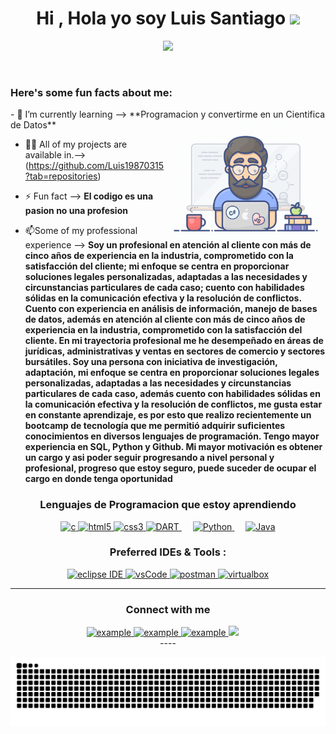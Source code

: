 <h1 align="center"><b>Hi , Hola yo soy Luis Santiago </b><img src="https://media.giphy.com/media/hvRJCLFzcasrR4ia7z/giphy.gif" width="35"></h1>

<p align="center">
  <a href="https://github.com/DenverCoder1/readme-typing-svg"><img src="https://readme-typing-svg.herokuapp.com?font=Time+New+Roman&color=cyan&size=25&center=true&vCenter=true&width=600&height=100&lines=Bienvenido+a+mi+perfil;Soy+aspirante+a+cientifico+de+Datos..&hearts;++;Computer+Science+Student;Tengo+experiencia+en+atencion+a+clientes;I+have+experience+in+customer+service;Soy+ademas+abogado+profesional;I+am+also+a+professional+lawyer;Me+encanta+aprender+cosas+nuevas;Love+to+learn+new+stuffs;me+gustaria+conocerte;I+would+like+to+meet+you"></a>
</p>

<br>
<h3> Here's some fun facts about me: </h3>
- 🌱 I’m currently learning --> **Programacion y convertirme en un Cientifica de Datos** <img align="right" style="width:16rem; height:auto" src="https://raw.githubusercontent.com/Elanza-48/Elanza-48/41a4790484e268102dfdab2b7c59d440d3ffafab/resources/img/geek.gif"/>

- 👨‍💻 All of my projects are available in.--> (https://github.com/Luis19870315?tab=repositories)

- ⚡ Fun fact --> **El codigo es una pasion no una profesion**

- 📫Some of my professional experience  --> **Soy un profesional en atención al cliente con más de cinco años de experiencia en la industria, comprometido con la satisfacción del cliente; mi enfoque se centra en proporcionar soluciones legales personalizadas, adaptadas a las necesidades y circunstancias particulares de cada caso; cuento con habilidades sólidas en la comunicación efectiva y la resolución de conflictos.
Cuento con experiencia en análisis de información, manejo de bases de datos, además en atención al cliente con más de cinco años de experiencia en la industria, comprometido con la satisfacción del cliente.
En mi trayectoria profesional me he desempeñado en áreas de jurídicas, administrativas y ventas en sectores de comercio y sectores bursátiles.
Soy una persona con iniciativa de investigación, adaptación, mi enfoque se centra en proporcionar soluciones legales personalizadas, adaptadas a las necesidades y circunstancias particulares de cada caso, además cuento con habilidades sólidas en la comunicación efectiva y la resolución de conflictos,  me gusta estar en constante aprendizaje, es por esto que realizo recientemente un bootcamp de tecnología que me permitió adquirir suficientes conocimientos en diversos lenguajes de programación. Tengo mayor experiencia en SQL, Python y Github.
Mi mayor motivación es obtener un cargo y asi poder seguir progresando a nivel personal y profesional, progreso que estoy seguro, puede suceder de ocupar el cargo en donde tenga oportunidad**

<!--
**Luis19870315/Luis19870315** is a ✨ _special_ ✨ repository because its `README.md` (this file) appears on your GitHub profile. -->



<h3 align="center">Lenguajes de Programacion que estoy aprendiendo</h3>
<p align="center">
  <a href="https://www.cprogramming.com/" target="_blank"> 
    <img src="https://img.shields.io/badge/C%20programming-A8B9CC.svg?style=for-the-badge&logo=c&logoColor=red"
      alt="c"/>
  </a>
  <a href="https://www.w3.org/html/" target="_blank"> 
    <img src="https://img.shields.io/badge/html-E34F26.svg?style=for-the-badge&logo=html5&logoColor=white"
      alt="html5"/> 
  </a>
  <a href="https://www.w3schools.com/css/" target="_blank">
    <img src="https://img.shields.io/badge/css-1572B6.svg?style=for-the-badge&logo=css3&logoColor=white"
      alt="css3"/>
    </a>
  <a href="https://dart.dev/">
    <img alt="DART" src="https://img.shields.io/badge/Dart-0175C2?style=for-the-badge&logo=dart&logoColor=white"/>
  </a>
&emsp;
<a href="https://python.org/">
    <img alt="Python" src="https://img.shields.io/badge/Python-FFD43B?style=for-the-badge&logo=python&logoColor=darkgreen"/>
  </a>
  &emsp;
<a href="https://www.java.com/en/">
    <img alt="Java" src="https://img.shields.io/badge/Java-ED8B00?style=for-the-badge&logo=java&logoColor=white"/>
  </a>


</p>
</p>



<h3 align="center">Preferred IDEs  & Tools :</h3>
<p align="center"> 
  <a href="https://eclipse.org" target="_blank">
    <img src="https://img.shields.io/badge/eclipse-2C2255.svg?style=for-the-badge&logo=eclipse&logoColor=white" alt="eclipse IDE"/> 
  </a>
  <a href="https://code.visualstudio.com/" target="_blank">
    <img src="https://img.shields.io/badge/vscode-007ACC.svg?style=for-the-badge&logo=visualstudiocode&logoColor=white" alt="vsCode"/> 
  </a>
  <a href="https://postman.com" target="_blank"> 
    <img src="https://img.shields.io/badge/postman-FF6C37.svg?style=for-the-badge&logo=postman&logoColor=white" alt="postman"/>
  </a>
  <a href="https://www.virtualbox.org/" target="_blank">
    <img src="https://img.shields.io/badge/virtualbox-183A61.svg?style=for-the-badge&logo=virtualbox&logoColor=white"
      alt="virtualbox"/>
  </a>
</p>

----

<h3 align="center">Connect with me</h3>

<div style="margin-top:10px" align="center">
  <div>
  <div>
    <a  href="https://www.linkedin.com/in/luis-santiago-aguilar-ulloa-46806326a/" target="_blank">
      <img src="https://img.shields.io/badge/Linked%20In-0A66C2.svg?style=for-the-badge&logo=linkedin&logoColor=red" alt="example"/>
    </a>
    <a href="https://www.instagram.com/luissantiago.aguilar.ulloa/" target="_blank">
      <img src="https://img.shields.io/badge/Instagram-1DA1F2.svg?style=for-the-badge&logo=instagram&logoColor=blue" alt="example"/>
    </a>
     <a href="https://www.facebook.com/luissantiago.aguilar.ulloa/" target="_blank">
      <img src="https://img.shields.io/badge/Facebook-1DA1F2.svg?style=for-the-badge&logo=faceebook&logoColor=white" alt="example"/>
    </a>
    <a target="_blank" href="mailto:aguilarulloaluis@gmail.com"
><img src="https://img.shields.io/badge/-Gmail-D14836?style=for-the-badge&logo=Gmail&logoColor=white"></img></a>
&emsp;
  </div>
</div>
----

<p align="center">
  <img  src="https://raw.githubusercontent.com/Elanza-48/Elanza-48/main/resources/img/github-contribution-grid-snake.svg"
    alt="example" />
</p>


